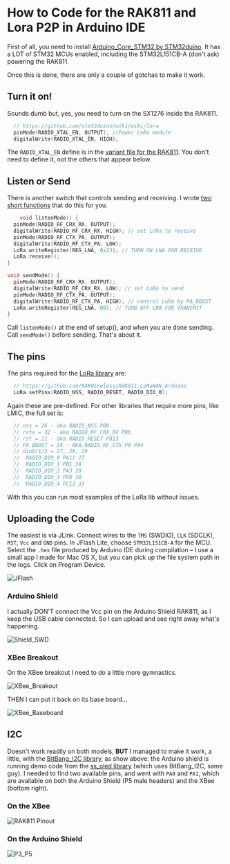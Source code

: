 # How to Code for the RAK811 and Lora P2P in Arduino IDE

First of all, you need to install [Arduino_Core_STM32 by STM32duino](https://github.com/stm32duino/Arduino_Core_STM32). It has a LOT of STM32 MCUs enabled, including the STM32L151CB-A (don't ask) powering the RAK811.

Once this is done, there are only a couple of gotchas to make it work.

## Turn it on!

Sounds dumb but, yes, you need to turn on the SX1276 inside the RAK811.

```c
  // https://github.com/stm32duino/wiki/wiki/lora
  pinMode(RADIO_XTAL_EN, OUTPUT); //Power LoRa module
  digitalWrite(RADIO_XTAL_EN, HIGH);
```

The `RADIO_XTAL_EN` define is in the [variant file for the RAK811](https://github.com/stm32duino/Arduino_Core_STM32/blob/main/variants/STM32L1xx/L100C6Ux(A)_L151C(6-8-B)(T-U)x(A)_L152C(6-8-B)(T-U)x(A)/variant_RAK811_TRACKER.h#L40). You don't need to define it, not the others that appear below.

## Listen or Send

There is another switch that controls sending and receiving. I wrote [two short functions](https://github.com/Kongduino/RAK811_Minimal_Lora/blob/master/LoRaHelper.h#L33-L48) that do this for you.

```c
	void listenMode() {
  pinMode(RADIO_RF_CRX_RX, OUTPUT);
  digitalWrite(RADIO_RF_CRX_RX, HIGH); // set LoRa to receive
  pinMode(RADIO_RF_CTX_PA, OUTPUT);
  digitalWrite(RADIO_RF_CTX_PA, LOW);
  LoRa.writeRegister(REG_LNA, 0x23); // TURN ON LNA FOR RECEIVE
  LoRa.receive();
}

void sendMode() {
  pinMode(RADIO_RF_CRX_RX, OUTPUT);
  digitalWrite(RADIO_RF_CRX_RX, LOW); // set LoRa to send
  pinMode(RADIO_RF_CTX_PA, OUTPUT);
  digitalWrite(RADIO_RF_CTX_PA, HIGH); // control LoRa by PA_BOOST
  LoRa.writeRegister(REG_LNA, 00); // TURN OFF LNA FOR TRANSMIT
}
```

Call `listenMode()` at the end of setup(), and when you are done sending. Call `sendMode()` before sending. That's about it.

## The pins

The pins required for the [LoRa library](https://github.com/sandeepmistry/arduino-LoRa) are:

```c
  // https://github.com/RAKWireless/RAK811_LoRaWAN_Arduino
  LoRa.setPins(RADIO_NSS, RADIO_RESET, RADIO_DIO_0);
```

Again these are pre-defined. For other libraries that require more pins, like LMIC, the full set is:

```c
  // nss = 26 - aka RADIO_NSS PB0
  // rxtx = 32 - aka RADIO_RF_CRX_RX PB6
  // rst = 21 - aka RADIO_RESET PB13
  // PA BOOST = 34 - AKA RADIO_RF_CTX_PA PA4
  // dio0/1/2 = 27, 28, 29
  //  RADIO_DIO_0 PA11 27
  //  RADIO_DIO_1 PB1 28
  //  RADIO_DIO_2 PA3 29
  //  RADIO_DIO_3 PH0 30
  //  RADIO_DIO_4 PC13 31
```

With this you can run most examples of the LoRa lib without issues.

## Uploading the Code

The easiest is via JLink. Connect wires to the `TMS` (SWDIO), `CLK` (SDCLK), `RST`, `Vcc` and `GND` pins. In JFlash Lite, choose `STM32L151CB-A` for the MCU. Select the `.hex` file produced by Arduino IDE during compilation – I use a small app I made for Mac OS X, but you can pick up the file system path in the logs. Click on Program Device.

![JFlash](assets/JFlash.png)

### Arduino Shield

I actually DON'T connect the Vcc pin on the Arduino Shield RAK811, as I keep the USB cable connected. So I can upload and see right away what's happening.

![Shield_SWD](assets/Shield_SWD.jpg)

### XBee Breakout

On the XBee breakout I need to do a little more gymnastics.

![XBee_Breakout](assets/XBee_Breakout.jpg)

THEN I can put it back on its base board...

![XBee_Baseboard](assets/XBee_Baseboard.jpg)

## I2C

Doesn't work readily on both models, **BUT** I managed to make it work, a little, with the [BitBang_I2C library](https://github.com/bitbank2/BitBang_I2C), as show above: the Arduino shield is running demo code from the [ss_oled library](https://github.com/bitbank2/ss_oled) (which uses BitBang_I2C, same guy). I needed to find two available pins, and went with `PA0` and `PA1`, which are available on both the Arduino Shield (P5 male headers) and the XBee (bottom right).

### On the XBee

![RAK811 Pinout](assets/RAK811_Pinout.png)

### On the Arduino Shield

![P3_P5](assets/P3_P5.png)

